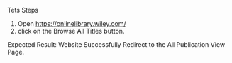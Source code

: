 Tets Steps 
1. Open https://onlinelibrary.wiley.com/
2. click on the Browse All Titles button.

Expected Result:
Website Successfully Redirect to the All Publication View Page.

